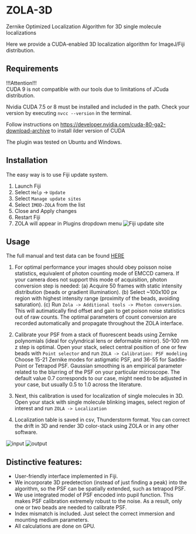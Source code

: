 # ZOLA-3D
Zernike Optimized Localization Algorithm for 3D single molecule localizations

Here we provide a CUDA-enabled 3D localization algorithm for ImageJ/Fiji distribution. 

## Requirements

!!!Attention!!!  
CUDA 9 is not compatible with our tools due to limitations of JCuda distribution. 

Nvidia CUDA 7.5 or 8 must be installed and included in the path. 
Check your version by executing `nvcc --version` in the terminal.

Follow instructions on https://developer.nvidia.com/cuda-80-ga2-download-archive to install ilder version of CUDA

The plugin was tested on Ubuntu and Windows. 

## Installation

The easy way is to use Fiji update system. 
1. Launch Fiji
2. Select `Help` -> `Update`
3. Select `Manage update sites`
4. Select `IMOD-ZOLA` from the list
5. Close and Apply changes
6. Restart Fiji
7. ZOLA will appear in Plugins dropdown menu
![Fiji update site](https://github.com/imodpasteur/ZOLA-3D/blob/master/images/fiji%20update.png)

## Usage

The full manual and test data can be found [HERE](https://www.dropbox.com/sh/5h4kz7ruuv3iw0b/AAD4JSNIT-L17mVr1EqMi2WRa?dl=0)

1. For optimal performance your images should obey poisson noise statistics, equivalent of photon counting mode of EMCCD camera. If your camera does not support this mode of acquisition, photon conversion step is needed:
(a) Acquire 50 frames with static intensity distribution (beads or gradient illumination). 
(b) Select ~100x100 px region with highest intensity range (proximity of the beads, avoiding saturation). 
(c) Run `Zola -> Additional tools -> Photon conversion`. This will autimatically find offset and gain to get poison noise statistics out of raw counts. The optimal parameters of count conversion are recorded automatically and propagate throughout the ZOLA interface.

2. Calibrate your PSF from a stack of fluorescent beads using Zernike polynomials (ideal for cylyndrical lens or deformable mirror). 50-100 nm z step is optimal.
Open your stack, select central position of one or few beads with `Point selector` and run `ZOLA -> Calibration: PSF modeling`
Choose 15-21 Zernike modes for astigmatic PSF, and 36-55 for Saddle-Point or Tetrapod PSF.
Gaussian smoothing is an empirical parameter related to the blurring of the PSF on your particular microscope. The default value 0.7 corresponds to our case, might need to be adjusted in your case, but usually 0.5 to 1.0 across the literature. 

3. Next, this calibration is used for localization of single molecules in 3D. 
Open your stack with single molecule blinking images, select region of interest and run `ZOLA -> Localization`

4. Localization table is saved in csv, Thunderstorm format. You can correct the drift in 3D and render 3D color-stack using ZOLA  or in any other software. 

![input](https://github.com/imodpasteur/ZOLA-3D/blob/master/images/frames20130%2B50.gif) ![output](https://github.com/imodpasteur/ZOLA-3D/blob/master/images/anim-slow.gif)


## Distinctive features:

* User-friendly interface implemented in Fiji.
* We incorporate 3D predetection (instead of just finding a peak) into the algorithm, so the PSF can be spatially extended, such as tetrapod PSF.
* We use integrated model of PSF encoded into pupil function. This makes PSF calibration extremely robust to the noise. As a result, only one or two beads are needed to calibrate PSF.
* Index mismatch is included. Just select the correct immersion and mounting medium parameters.
* All calculations are done on GPU.


